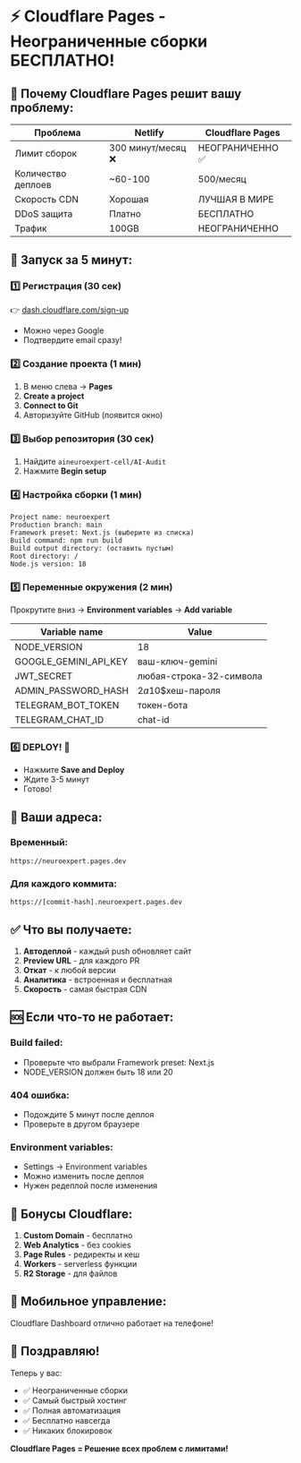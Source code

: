 # ⚡ Cloudflare Pages - Неограниченные сборки БЕСПЛАТНО!

## 🎯 Почему Cloudflare Pages решит вашу проблему:

| Проблема | Netlify | Cloudflare Pages |
|----------|---------|------------------|
| Лимит сборок | 300 минут/месяц ❌ | НЕОГРАНИЧЕННО ✅ |
| Количество деплоев | ~60-100 | 500/месяц |
| Скорость CDN | Хорошая | ЛУЧШАЯ В МИРЕ |
| DDoS защита | Платно | БЕСПЛАТНО |
| Трафик | 100GB | НЕОГРАНИЧЕННО |

## 🚀 Запуск за 5 минут:

### 1️⃣ Регистрация (30 сек)
👉 [dash.cloudflare.com/sign-up](https://dash.cloudflare.com/sign-up)
- Можно через Google
- Подтвердите email сразу!

### 2️⃣ Создание проекта (1 мин)
1. В меню слева → **Pages**
2. **Create a project**
3. **Connect to Git**
4. Авторизуйте GitHub (появится окно)

### 3️⃣ Выбор репозитория (30 сек)
1. Найдите `aineuroexpert-cell/AI-Audit`
2. Нажмите **Begin setup**

### 4️⃣ Настройка сборки (1 мин)
```
Project name: neuroexpert
Production branch: main
Framework preset: Next.js (выберите из списка)
Build command: npm run build
Build output directory: (оставить пустым)
Root directory: / 
Node.js version: 18
```

### 5️⃣ Переменные окружения (2 мин)
Прокрутите вниз → **Environment variables** → **Add variable**

| Variable name | Value |
|--------------|-------|
| NODE_VERSION | 18 |
| GOOGLE_GEMINI_API_KEY | ваш-ключ-gemini |
| JWT_SECRET | любая-строка-32-символа |
| ADMIN_PASSWORD_HASH | $2a$10$хеш-пароля |
| TELEGRAM_BOT_TOKEN | токен-бота |
| TELEGRAM_CHAT_ID | chat-id |

### 6️⃣ DEPLOY! 🚀
- Нажмите **Save and Deploy**
- Ждите 3-5 минут
- Готово!

## 🔗 Ваши адреса:

### Временный:
```
https://neuroexpert.pages.dev
```

### Для каждого коммита:
```
https://[commit-hash].neuroexpert.pages.dev
```

## ✅ Что вы получаете:

1. **Автодеплой** - каждый push обновляет сайт
2. **Preview URL** - для каждого PR
3. **Откат** - к любой версии
4. **Аналитика** - встроенная и бесплатная
5. **Скорость** - самая быстрая CDN

## 🆘 Если что-то не работает:

### Build failed:
- Проверьте что выбрали Framework preset: Next.js
- NODE_VERSION должен быть 18 или 20

### 404 ошибка:
- Подождите 5 минут после деплоя
- Проверьте в другом браузере

### Environment variables:
- Settings → Environment variables
- Можно изменить после деплоя
- Нужен редеплой после изменения

## 💎 Бонусы Cloudflare:

1. **Custom Domain** - бесплатно
2. **Web Analytics** - без cookies
3. **Page Rules** - редиректы и кеш
4. **Workers** - serverless функции
5. **R2 Storage** - для файлов

## 📱 Мобильное управление:

Cloudflare Dashboard отлично работает на телефоне!

## 🎉 Поздравляю!

Теперь у вас:
- ✅ Неограниченные сборки
- ✅ Самый быстрый хостинг
- ✅ Полная автоматизация
- ✅ Бесплатно навсегда
- ✅ Никаких блокировок

**Cloudflare Pages = Решение всех проблем с лимитами!**